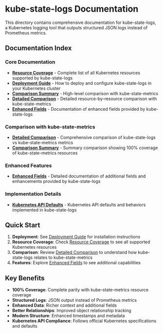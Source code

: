 # kube-state-logs Documentation

This directory contains comprehensive documentation for kube-state-logs, a Kubernetes logging tool that outputs structured JSON logs instead of Prometheus metrics.

## Documentation Index

### Core Documentation
- **[Resource Coverage](resources.md)** - Complete list of all Kubernetes resources supported by kube-state-logs
- **[Deployment Guide](deployment.md)** - How to deploy and configure kube-state-logs in your Kubernetes cluster
- **[Comparison Summary](comparison-summary.md)** - High-level comparison with kube-state-metrics
- **[Detailed Comparison](comparison.md)** - Detailed resource-by-resource comparison with kube-state-metrics
- **[Enhanced Fields](enhanced-fields.md)** - Documentation of enhanced fields provided by kube-state-logs

### Comparison with kube-state-metrics
- **[Detailed Comparison](comparison.md)** - Comprehensive comparison of kube-state-logs vs kube-state-metrics metrics
- **[Comparison Summary](comparison-summary.md)** - Summary comparison showing 100% coverage of kube-state-metrics resources

### Enhanced Features
- **[Enhanced Fields](enhanced-fields.md)** - Detailed documentation of additional fields and enhancements provided by kube-state-logs

### Implementation Details
- **[Kubernetes API Defaults](kubernetes-api-defaults.md)** - Kubernetes API defaults and behaviors implemented in kube-state-logs

## Quick Start

1. **Deployment**: See [Deployment Guide](deployment.md) for installation instructions
2. **Resource Coverage**: Check [Resource Coverage](resources.md) to see all supported Kubernetes resources
3. **Comparison**: Review [Detailed Comparison](comparison.md) to understand how kube-state-logs relates to kube-state-metrics
4. **Features**: Explore [Enhanced Fields](enhanced-fields.md) to see additional capabilities

## Key Benefits

- **100% Coverage**: Complete parity with kube-state-metrics resource coverage
- **Structured Logs**: JSON output instead of Prometheus metrics
- **Enhanced Data**: Richer context and additional fields
- **Better Relationships**: Improved object relationship tracking
- **Modern Structure**: Enhanced timestamps and metadata
- **Kubernetes API Compliance**: Follows official Kubernetes specifications and defaults 